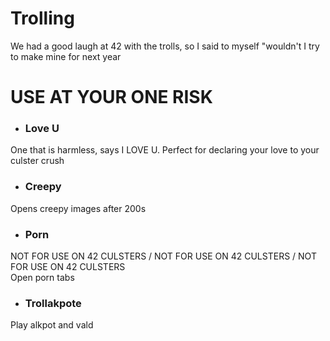 # Trolling
We had a good laugh at 42 with the trolls, so I said to myself "wouldn't I try to make mine for next year

<h1>USE AT YOUR ONE RISK</h1>

- <h3>Love U</h3>
One that is harmless, says I LOVE U. Perfect for declaring your love to your culster crush

- <h3>Creepy</h3>
Opens creepy images after 200s

- <h3>Porn</h3>
NOT FOR USE ON 42 CULSTERS / NOT FOR USE ON 42 CULSTERS / NOT FOR USE ON 42 CULSTERS <br>
Open porn tabs

- <h3>Trollakpote</h3>
Play alkpot and vald
